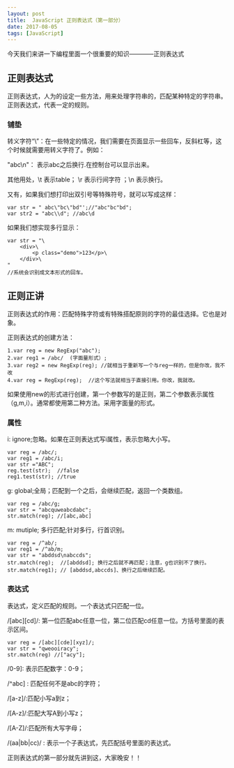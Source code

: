 ```yaml
---
layout: post
title:  JavaScript 正则表达式（第一部分）
date: 2017-08-05
tags: [JavaScript]
---
```


今天我们来讲一下编程里面一个很重要的知识————正则表达式

## 正则表达式

正则表达式，人为的设定一些方法，用来处理字符串的，匹配某种特定的字符串。正则表达式，代表一定的规则。


### 铺垫

转义字符“\”：在一些特定的情况，我们需要在页面显示一些回车，反斜杠等，这个时候就需要用转义字符了。例如：

"abc\n"： 表示abc之后换行.在控制台可以显示出来。

其他用处，\t 表示table； \r 表示行间字符 ；\n 表示换行。

又有，如果我们想打印出双引号等特殊符号，就可以写成这样：
	
	var str = " abc\"bc\"bd"';//"abc"bc"bd";
	var str2 = "abc\\d"; //abc\d
	
如果我们想实现多行显示：
	
	var str = "\
		<div>\
			<p class="demo">123</p>\
		</div>\
	"    
	//系统会识别成文本形式的回车。

## 正则正讲

正则表达式的作用：匹配特殊字符或有特殊搭配原则的字符的最佳选择。它也是对象。

正则表达式的创建方法：

	1.var reg = new RegExp("abc");
	2.var reg1 = /abc/  (字面量形式）;
	3.var reg2 = new RegExp(reg); //就相当于重新写一个与reg一样的，但是你改，我不改
	4.var reg = RegExp(reg);  //这个写法就相当于直接引用。你改，我就改。
	
	

如果使用new的形式进行创建，第一个参数写的是正则，第二个参数表示属性（g,m,i）。通常都使用第二种方法。采用字面量的形式。

### 属性

i: ignore;忽略。如果在正则表达式写i属性，表示忽略大小写。

	var reg = /abc/;
	var reg1 = /abc/i;
	var str ="ABC";
	reg.test(str);  //false
	reg1.test(str); //true
	
g: global;全局；匹配到一个之后，会继续匹配，返回一个类数组。

	var reg = /abc/g;
	var str = "abcquweabcdabc";
	str.match(reg); //[abc,abc]

m: mutiple; 多行匹配;针对多行，行首识别。

	var reg = /^ab/;
	var reg1 = /^ab/m;
	var str = "abddsd\nabccds";
	str.match(reg);  //[abddsd]; 换行之后就不再匹配；注意，g也识别不了换行。
	str.match(reg1); // [abddsd,abccds]、换行之后继续匹配。

### 表达式

表达式，定义匹配的规则。一个表达式只匹配一位。

/[abc][cd]/: 第一位匹配abc任意一位，第二位匹配cd任意一位。方括号里面的表示区间。
	
	var reg = /[abc][cde][xyz]/;
	var str = "qweooiracy";
	str.match(reg) //["acy"];

/0-9]: 表示匹配数字：0-9；

/^abc] : 匹配任何不是abc的字符；

/[a-z]/:匹配小写a到z；

/[A-z]/:匹配大写A到小写z；

/[A-Z]/:匹配所有大写字母；

/(aa|bb|cc)/ : 表示一个子表达式，先匹配括号里面的表达式。

正则表达式的第一部分就先讲到这，大家晚安！！


	









